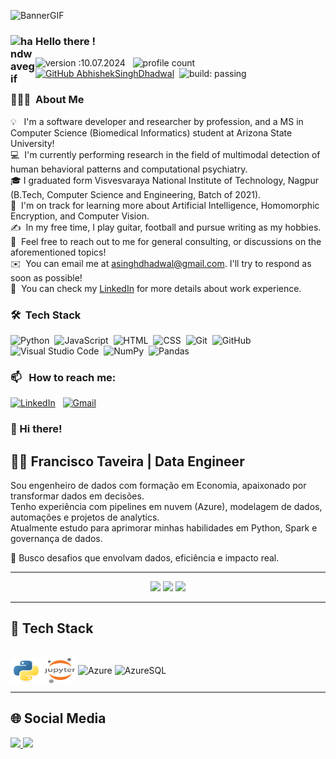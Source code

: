 ![BannerGIF](https://user-images.githubusercontent.com/39513876/112361914-e021f800-8cf9-11eb-9aac-a2b675065afc.gif)


### <img alt="handwavegif" src="https://user-images.githubusercontent.com/39513876/112366216-8cfe7400-8cfe-11eb-8116-7d3dbae20e97.gif" width='40' align="left"/> Hello there !
![version :10.07.2024](https://img.shields.io/badge/version-10.07.2024-informational) &nbsp;
![profile count](https://komarev.com/ghpvc/?username=AbhishekSinghDhadwal&color=red)&nbsp;
[![GitHub AbhishekSinghDhadwal](https://img.shields.io/github/followers/AbhishekSinghDhadwal?label=follow&style=social)](https://github.com/AbhishekSinghDhadwal)&nbsp;
![build: passing](https://img.shields.io/badge/build-passing-success)
### 👨🏻‍💻 &nbsp;About Me

💡 &nbsp; I'm a software developer and researcher by profession, and a MS in Computer Science (Biomedical Informatics) student at Arizona State University! \
💻 &nbsp;I'm currently performing research in the field of multimodal detection of human behavioral patterns and computational psychiatry.\
🎓&nbsp;I graduated form Visvesvaraya National Institute of Technology, Nagpur (B.Tech, Computer Science and Engineering, Batch of 2021).\
🌱 &nbsp;I'm on track for learning more about Artificial Intelligence, Homomorphic Encryption, and Computer Vision.\
✍️ &nbsp;In my free time, I play guitar, football and pursue writing as my hobbies.\
💬 &nbsp;Feel free to reach out to me for general consulting, or discussions on the aforementioned topics!\
✉️ &nbsp;You can email me at asinghdhadwal@gmail.com. I'll try to respond as soon as possible!\
📄 &nbsp;You can check my [LinkedIn](https://www.linkedin.com/in/abhishek-singh-dhadwal/) for more details about work experience.


### 🛠 &nbsp;Tech Stack

![Python](https://img.shields.io/badge/-Python-05122A?style=flat&logo=python)&nbsp;
![JavaScript](https://img.shields.io/badge/-JavaScript-05122A?style=flat&logo=javascript)&nbsp;
![HTML](https://img.shields.io/badge/-HTML-05122A?style=flat&logo=HTML5)&nbsp;
![CSS](https://img.shields.io/badge/-CSS-05122A?style=flat&logo=CSS3&logoColor=1572B6)&nbsp;
![Git](https://img.shields.io/badge/-Git-05122A?style=flat&logo=git)&nbsp;
![GitHub](https://img.shields.io/badge/-GitHub-05122A?style=flat&logo=github)&nbsp;
![Visual Studio Code](https://img.shields.io/badge/-Visual%20Studio%20Code-05122A?style=flat&logo=visual-studio-code&logoColor=007ACC)&nbsp;
![NumPy](https://img.shields.io/badge/numpy%20-%23013243.svg?&style=flat&logo=numpy&logoColor=white)&nbsp;
![Pandas](https://img.shields.io/badge/pandas%20-%23150458.svg?&style=flat&logo=pandas&logoColor=white)&nbsp;

### 📫 &nbsp; How to reach me:


<a href="https://www.linkedin.com/in/francisco-a-taveira/"><img alt="LinkedIn" src="https://img.shields.io/badge/linkedin%20-%230077B5.svg?&style=flat&logo=linkedin&logoColor=white"/></a> &nbsp;
<a href="mailto:ftaveira.dev@gmail.com"><img alt="Gmail" src="https://img.shields.io/badge/Gmail-D14836?style=flat&logo=gmail&logoColor=white" /></a> &nbsp;


### 👋 Hi there!

## 👨‍💻 Francisco Taveira | Data Engineer

Sou engenheiro de dados com formação em Economia, apaixonado por transformar dados em decisões.  
Tenho experiência com pipelines em nuvem (Azure), modelagem de dados, automações e projetos de analytics.  
Atualmente estudo para aprimorar minhas habilidades em Python, Spark e governança de dados.

🎯 Busco desafios que envolvam dados, eficiência e impacto real.

---

<div align="center">

  <!-- GitHub Stats -->
  <img height="180em" src="https://github-readme-stats.vercel.app/api?username=ftaveira-data&show_icons=true&theme=chartreuse-dark" />
  <img height="180em" src="https://github-readme-stats.vercel.app/api/top-langs/?username=ftaveira-data&layout=compact&langs_count=6&theme=chartreuse-dark"/>
  <img src="https://github-readme-streak-stats.herokuapp.com/?user=ftaveira-data&theme=chartreuse-dark" />

</div>

---

## 🚀 Tech Stack

<div style="display: inline_block"><br>
  <img align="center" alt="Python" height="40" width="50" src="https://raw.githubusercontent.com/devicons/devicon/master/icons/python/python-original.svg">
  <img align="center" alt="Jupyter" height="40" width="50" src="https://raw.githubusercontent.com/devicons/devicon/master/icons/jupyter/jupyter-original-wordmark.svg">
  <img align="center" alt="Azure" height="40" width="50" src="https://cdn.jsdelivr.net/gh/devicons/devicon@latest/icons/azure/azure-original-wordmark.svg" />
  <img align="center" alt="AzureSQL" height="40" width="50" src="https://cdn.jsdelivr.net/gh/devicons/devicon@latest/icons/azuresqldatabase/azuresqldatabase-original.svg" />
</div>

---

## 🌐 Social Media

<div>
  <a href="https://www.linkedin.com/in/francisco-a-taveira" target="_blank">
    <img src="https://img.shields.io/badge/-LinkedIn-%230077B5?style=for-the-badge&logo=linkedin&logoColor=white">
  </a>
  
  <a href="mailto:ftaveira.dev@gmail.com" target="_blank">
    <img src="https://img.shields.io/badge/-Gmail-%23333?style=for-the-badge&logo=gmail&logoColor=white">
  </a>
</div>



